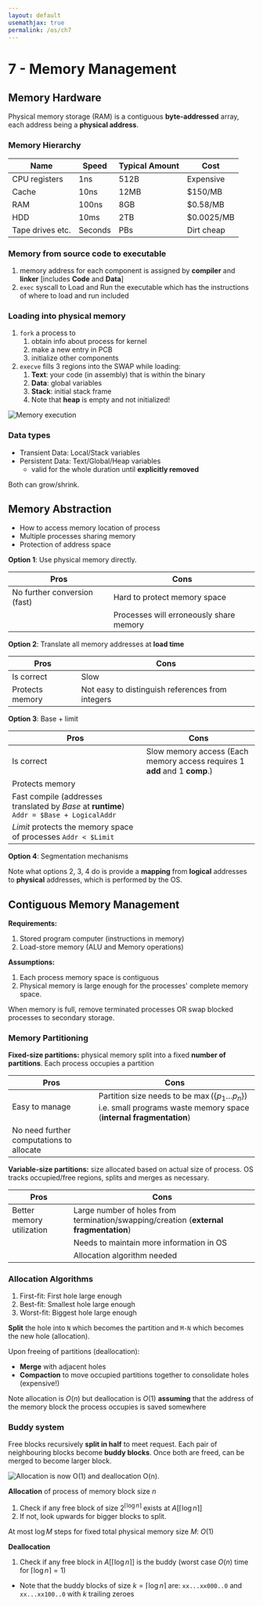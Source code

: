 ```yaml
---
layout: default
usemathjax: true
permalink: /os/ch7
---
```


# 7 - Memory Management

## Memory Hardware

Physical memory storage (RAM) is a contiguous **byte-addressed** array, each address being a **physical address**.

### Memory Hierarchy

| Name             | Speed   | Typical Amount | Cost       |
| ---------------- | ------- | -------------- | ---------- |
| CPU registers    | 1ns     | 512B           | Expensive  |
| Cache            | 10ns    | 12MB           | $150/MB    |
| RAM              | 100ns   | 8GB            | $0.58/MB   |
| HDD              | 10ms    | 2TB            | $0.0025/MB |
| Tape drives etc. | Seconds | PBs            | Dirt cheap |

### Memory from source code to executable

1. memory address for each component is assigned by **compiler** and **linker** [includes **Code** and **Data**]
2. `exec` syscall to Load and Run the executable which has the instructions of where to load and run included

### Loading into physical memory

1. `fork` a process to
   1. obtain info about process for kernel
   2. make a new entry in PCB
   3. initialize other components
2. `execve` fills 3 regions into the SWAP while loading:
   1. **Text**: your code (in assembly) that is within the binary
   2. **Data**: global variables
   3. **Stack**: initial stack frame
   4. Note that **heap** is empty and not initialized!

![Memory execution](images/memory_execution.png)

### Data types

- Transient Data: Local/Stack variables
- Persistent Data: Text/Global/Heap variables
  - valid for the whole duration until **explicitly removed**

Both can grow/shrink.

## Memory Abstraction

- How to access memory location of process
- Multiple processes sharing memory
- Protection of address space

**Option 1**: Use physical memory directly.

| Pros                         | Cons                                    |
| ---------------------------- | --------------------------------------- |
| No further conversion (fast) | Hard to protect memory space            |
|                              | Processes will erroneously share memory |

**Option 2**: Translate all memory addresses at **load time**

| Pros            | Cons                                             |
| --------------- | ------------------------------------------------ |
| Is correct      | Slow                                             |
| Protects memory | Not easy to distinguish references from integers |

**Option 3**: Base + limit

| Pros                                                         | Cons                                                         |
| ------------------------------------------------------------ | ------------------------------------------------------------ |
| Is correct                                                   | Slow memory access (Each memory access requires 1 **add** and 1 **comp**.) |
| Protects memory                                              |                                                              |
| Fast compile (addresses translated by *Base* at **runtime**) `Addr = $Base + LogicalAddr` |                                                              |
| *Limit* protects the memory space of processes `Addr < $Limit` |                                                              |

**Option 4**: Segmentation mechanisms

Note what options 2, 3, 4 do is provide a **mapping** from **logical** addresses to **physical** addresses, which is performed by the OS.

## Contiguous Memory Management

**Requirements:** 

1. Stored program computer (instructions in memory)
2. Load-store memory (ALU and Memory operations)

**Assumptions:**

1. Each process memory space is contiguous
2. Physical memory is large enough for the processes' complete memory space.

When memory is full, remove terminated processes OR swap blocked processes to secondary storage.

### Memory Partitioning

**Fixed-size partitions:** physical memory split into a fixed **number of partitions**. Each process occupies a partition

| Pros                                     | Cons                                                         |
| ---------------------------------------- | ------------------------------------------------------------ |
| Easy to manage                           | Partition size needs to be $\max(\{p_1 \dots p_n\})$ i.e. small programs waste memory space (**internal fragmentation**) |
| No need further computations to allocate |                                                              |

**Variable-size partitions:** size allocated based on actual size of process. OS tracks occupied/free regions, splits and merges as necessary.

| Pros                      | Cons                                                         |
| ------------------------- | ------------------------------------------------------------ |
| Better memory utilization | Large number of holes from termination/swapping/creation (**external fragmentation**) |
|                           | Needs to maintain more information in OS                     |
|                           | Allocation algorithm needed                                  |

### Allocation Algorithms

1. First-fit: First hole large enough
2. Best-fit: Smallest hole large enough
3. Worst-fit: Biggest hole large enough

**Split** the hole into `N` which becomes the partition and `M-N` which becomes the new hole (allocation).

Upon freeing of partitions (deallocation):

- **Merge** with adjacent holes
- **Compaction** to move occupied partitions together to consolidate holes (expensive!)

Note allocation is $O(n)$ but deallocation is $O(1)$ **assuming** that the address of the memory block the process occupies is saved somewhere

### Buddy system

Free blocks recursively **split in half** to meet request. Each pair of neighbouring blocks become **buddy blocks**. Once both are freed, can be merged to become larger block.

![Allocation is now $O(1)$ and deallocation $O(n)$.](buddysystem.png)

**Allocation** of process of memory block size $n$

1. Check if any free block of size $2^{\lceil \log n \rceil}$ exists at $A[\lceil \log n \rceil]$
2. If not, look upwards for bigger blocks to split.

At most $\log M$ steps for fixed total physical memory size $M$: $O(1)$

**Deallocation**

1. Check if any free block in $A[\lceil \log n \rceil]$ is the buddy (worst case $O(n)$ time for $\lceil \log n \rceil = 1$)

- Note that the buddy blocks of size $k = \lceil \log n \rceil$​​ are: `xx...xx000..0` and `xx...xx100..0` with $k$ trailing zeroes

